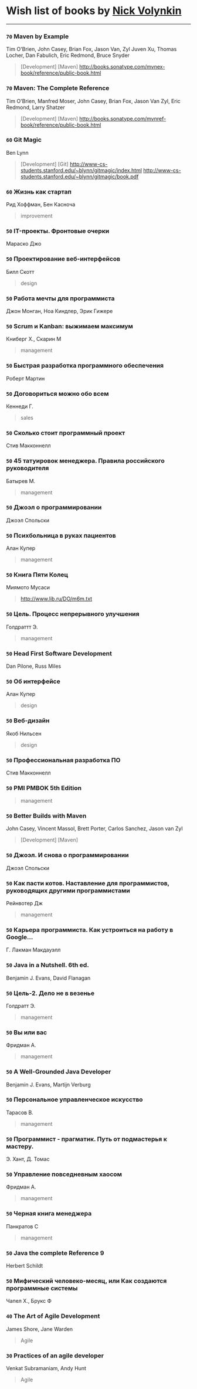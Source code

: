 # Wish list of books by [Nick Volynkin](https://www.linkedin.com/in/nickvolynkin)
---

### `70` Maven by Example
Tim O'Brien, John Casey, Brian Fox, Jason Van, Zyl Juven Xu, Thomas Locher, Dan Fabulich, Eric Redmond, Bruce Snyder
> [Development] [Maven]
> http://books.sonatype.com/mvnex-book/reference/public-book.html

### `70` Maven: The Complete Reference
Tim O'Brien, Manfred Moser, John Casey, Brian Fox, Jason Van Zyl, Eric Redmond, Larry Shatzer
> [Development] [Maven]
> http://books.sonatype.com/mvnref-book/reference/public-book.html

### `60` Git Magic
Ben Lynn
> [Development] [Git]
> http://www-cs-students.stanford.edu/~blynn/gitmagic/index.html
> http://www-cs-students.stanford.edu/~blynn/gitmagic/book.pdf

### `60` Жизнь как стартап
Рид Хоффман, Бен Касноча
> improvement

### `50` IT-проекты. Фронтовые очерки
Мараско Джо

### `50` Проектирование веб-интерфейсов
Билл Скотт
> design

### `50` Работа мечты для программиста
Джон Монган, Ноа Киндлер, Эрик Гижере

### `50` Scrum и Kanban: выжимаем максимум
Книберг Х., Скарин М
> management

### `50` Быстрая разработка программного обеспечения
Роберт Мартин

### `50` Договориться можно обо всем
Кеннеди Г.
> sales

### `50` Сколько стоит программный проект
Стив Макконнелл

### `50` 45 татуировок менеджера. Правила российского руководителя
Батырев М.
> management

### `50` Джоэл о программировании
Джоэл Спольски

### `50` Психбольница в руках пациентов
Алан Купер
> management

### `50` Книга Пяти Колец
Миямото Мусаси
> http://www.lib.ru/DO/m6m.txt

### `50` Цель. Процесс непрерывного улучшения
Голдраттт Э.
> management

### `50` Head First Software Development
Dan Pilone, Russ Miles

### `50` Об интерфейсе
Алан Купер
> design

### `50` Веб-дизайн
Якоб Нильсен
> design

### `50` Профессиональная разработка ПО
Стив Макконнелл

### `50` PMI PMBOK 5th Edition
> management

### `50` Better Builds with Maven
John Casey, Vincent Massol, Brett Porter, Carlos Sanchez, Jason van Zyl
> [Development] [Maven]

### `50` Джоэл. И снова о программировании
Джоэл Спольски

### `50` Как пасти котов. Наставление для программистов, руководящих другими программистами
Рейнвотер Дж
> management

### `50` Карьера программиста. Как устроиться на работу в Google...
Г. Лакман Макдауэлл

### `50` Java in a Nutshell. 6th ed.
Benjamin J. Evans, David Flanagan

### `50` Цель-2. Дело не в везенье
Голдратт Э.
> management

### `50` Вы или вас
Фридман А.
> management

### `50` A Well-Grounded Java Developer
Benjamin J. Evans, Martijn Verburg

### `50` Персональное управленческое искусство
Тарасов В.
> management

### `50` Программист - прагматик. Путь от подмастерья к мастеру.
Э. Хант, Д. Томас

### `50` Управление повседневным хаосом
Фридман А.
> management

### `50` Черная книга менеджера
Панкратов С
> management

### `50` Java the complete Reference 9
Herbert Schildt

### `50` Мифический человеко-месяц, или Как создаются программные системы
Чапел Х., Брукс Ф

### `40` The Art of Agile Development
James Shore, Jane Warden
> Agile

### `30` Practices of an agile developer
Venkat Subramaniam, Andy Hunt
> Agile

